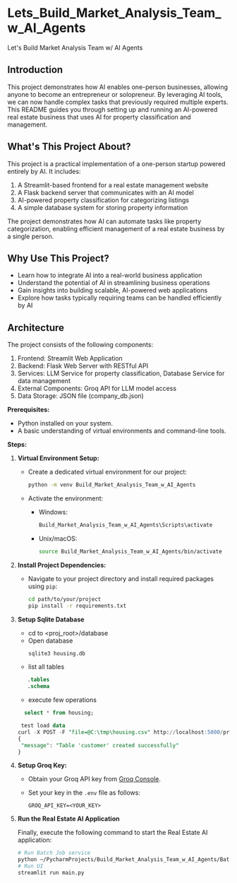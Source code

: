 # Lets_Build_Market_Analysis_Team_w_AI_Agents
Let's Build Market Analysis Team w/ AI Agents

## Introduction

This project demonstrates how AI enables one-person businesses, allowing anyone to become an entrepreneur or solopreneur. By leveraging AI tools, we can now handle complex tasks that previously required multiple experts. This README guides you through setting up and running an AI-powered real estate business that uses AI for property classification and management.

## What's This Project About?

This project is a practical implementation of a one-person startup powered entirely by AI. It includes:

1. A Streamlit-based frontend for a real estate management website
2. A Flask backend server that communicates with an AI model
3. AI-powered property classification for categorizing listings
4. A simple database system for storing property information

The project demonstrates how AI can automate tasks like property categorization, enabling efficient management of a real estate business by a single person.

## Why Use This Project?

- Learn how to integrate AI into a real-world business application
- Understand the potential of AI in streamlining business operations
- Gain insights into building scalable, AI-powered web applications
- Explore how tasks typically requiring teams can be handled efficiently by AI

## Architecture

The project consists of the following components:

1. Frontend: Streamlit Web Application
2. Backend: Flask Web Server with RESTful API
3. Services: LLM Service for property classification, Database Service for data management
4. External Components: Groq API for LLM model access
5. Data Storage: JSON file (company_db.json)

**Prerequisites:**
- Python installed on your system.
- A basic understanding of virtual environments and command-line tools.

**Steps:**
1. **Virtual Environment Setup:**
   - Create a dedicated virtual environment for our project:
   
     ```bash
     python -m venv Build_Market_Analysis_Team_w_AI_Agents
     ```
   - Activate the environment:
   
     - Windows:
       ```bash
       Build_Market_Analysis_Team_w_AI_Agents\Scripts\activate
       ```
     - Unix/macOS:
       ```bash
       source Build_Market_Analysis_Team_w_AI_Agents/bin/activate
       ```
2. **Install Project Dependencies:**

   - Navigate to your project directory and install required packages using `pip`:
   
     ```bash
     cd path/to/your/project
     pip install -r requirements.txt
     ```

3. **Setup Sqlite Database**
    - cd to <proj_root>/database
    - Open database
      ```sql
      sqlite3 housing.db
      ```
    - list all tables
    ```sql
       .tables
       .schema
    ```
    - execute few operations
     ```sql
       select * from housing;
   
      test load data
    curl -X POST -F "file=@C:\tmp\housing.csv" http://localhost:5000/process_client_onboard
    {
      "message": "Table 'customer' created successfully"
    }

     ```

4. **Setup Groq Key:**

   - Obtain your Groq API key from [Groq Console](https://console.groq.com/keys).
   - Set your key in the `.env` file as follows:
   
     ```plaintext
     GROQ_API_KEY=<YOUR_KEY>
     ```

5. **Run the Real Estate AI Application**

   Finally, execute the following command to start the Real Estate AI application:

   ```bash
   # Run Batch Job service
   python ~/PycharmProjects/Build_Market_Analysis_Team_w_AI_Agents/Batch_Job.py
   # Run UI
   streamlit run main.py  

